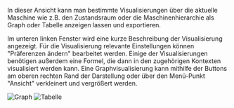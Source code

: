 In dieser Ansicht kann man bestimmte Visualisierungen über die aktuelle Maschine wie z.B. den Zustandsraum oder die Maschinenhierarchie als Graph oder Tabelle anzeigen lassen und exportieren.

Im unteren linken Fenster wird eine kurze Beschreibung der Visualisierung angezeigt. 
Für die Visualisierung relevante Einstellungen können "Präferenzen ändern" bearbeitet werden.
Einige der Visualisierungen benötigen außerdem eine Formel, die dann in den zugehörigen Kontexten visualisiert werden kann.
Eine Graphvisualisierung kann mithilfe der Buttons am oberen rechten Rand der Darstellung oder über den Menü-Punkt "Ansicht" verkleinert und vergrößert werden.

![Graph](../../../screenshots/Visualisations/DotView.png)
![Tabelle](../../../screenshots/Visualisations/Formula%20Table.png)
